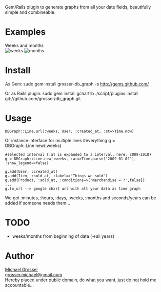 Gem/Rails plugin to generate graphs from all your date fields, beautifully simple and combineable.

Examples
========
Weeks and months  
![weeks](http://chart.apis.google.com/chart?chd=s:LSPLPPMLJNIJLLQMNLLLMJMRNKLJPOPILLJJPPHYwypy96z3OMLME,OKLIJNQPOPJIMPIOTLNLSJLLIHNJRHMJNTLNNPOj3p7qy1xyIPLNA&chco=ee8822,dd2244&chxt=x,y&chxl=0:|0||||||||||10||||||||||20||||||||||30||||||||||40||||||||||50|||1:|1|11|21|32|42|52|62|73|83|93&cht=lc&chs=445x400)
![months](http://chart.apis.google.com/chart?chd=s:ROMONPOMO19O,NQNPPKOPQ63M&chco=ee4466,776677&chxt=x,y&chxl=0:|1|2|3|4|5|6|7|8|9|10|11|12|1:|62|95|127|160|193|225|258|291|323|356&cht=lc&chs=445x400&chdl=Product+created_at|Product+updated_at)


Install
=======
As Gem:
    sudo gem install grosser-db_graph -s http://gems.github.com/

Or as Rails plugin:
    sudo gem install gchartrb
    ./script/plugins install git://github.com/grosser/db_graph.git


Usage
=====
    DBGraph::Line.url(:weeks, User, :created_at, :at=>Time.now)

Or instance interface for multiple lines
    #everything
    g = DBGraph::Line.new(:weeks)

    #selected interval (:at is expanded to a interval, here: 2009-2010)
    g = DBGraph::Line.new(:weeks, :at=>Time.parse('2009-01-02'), :show_legend=>false)
    
    g.add(User, :created_at)
    g.add(Item, :sold_at, :label=>'Things we sold')
    g.add(Product, :sold_at, :conditions=>['merchandise = ?',false])
    ...
    g.to_url --> google chart url with all your data as line graph

We got :minutes, :hours, :days, :weeks, :months and seconds/years can be added if someone needs them...

TODO
====
 - weeks/months from beginning of data (->all years)

Author
======
[Michael Grosser](http://pragmatig.wordpress.com)  
grosser.michael@gmail.com  
Hereby placed under public domain, do what you want, just do not hold me accountable...